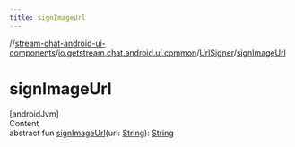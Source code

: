 ```yaml
---
title: signImageUrl
---
```

//[stream-chat-android-ui-components](../../../index.md)/[io.getstream.chat.android.ui.common](../index.md)/[UrlSigner](index.md)/[signImageUrl](signImageUrl.md)



# signImageUrl  
[androidJvm]  
Content  
abstract fun [signImageUrl](signImageUrl.md)(url: [String](https://kotlinlang.org/api/latest/jvm/stdlib/kotlin/-string/index.html)): [String](https://kotlinlang.org/api/latest/jvm/stdlib/kotlin/-string/index.html)  



